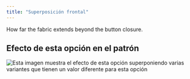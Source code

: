 ```yaml
---
title: "Superposición frontal"
---
```


How far the fabric extends beyond the button closure.

## Efecto de esta opción en el patrón

![Esta imagen muestra el efecto de esta opción superponiendo varias variantes que tienen un valor diferente para esta opción](jaeger_frontoverlap_sample.svg "Efecto de esta opción en el patrón")
